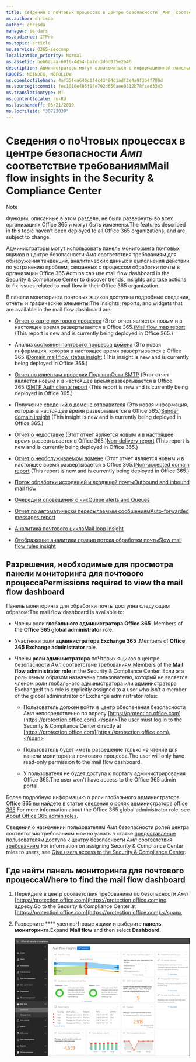 ```yaml
---
title: Сведения о поЧтовых процессах в центре безопасности _Амп_ соответствие требованиям
ms.author: chrisda
author: chrisda
manager: serdars
ms.audience: ITPro
ms.topic: article
ms.service: O365-seccomp
localization_priority: Normal
ms.assetid: beb6acaa-6016-4d54-ba7e-3d6d035e2b46
description: Администраторы могут ознакомиться с информационной панелью почтовых ящиков в центре безопасности _Амп_ соответствие требованиям.
ROBOTS: NOINDEX, NOFOLLOW
ms.openlocfilehash: 4af35fea640c1f4c43464d1adf2e4a9f3b4f780d
ms.sourcegitcommit: fec1010e405f14e792d650aee0312b78fced3343
ms.translationtype: MT
ms.contentlocale: ru-RU
ms.lasthandoff: 03/21/2019
ms.locfileid: "30723038"
---
```

# <a name="mail-flow-insights-in-the-security--compliance-center"></a><span data-ttu-id="3de75-103">Сведения о поЧтовых процессах в центре безопасности _Амп_ соответствие требованиям</span><span class="sxs-lookup"><span data-stu-id="3de75-103">Mail flow insights in the Security & Compliance Center</span></span>

> [!NOTE]
> <span data-ttu-id="3de75-104">Функции, описанные в этом разделе, не были развернуты во всех организациях Office 365 и могут быть изменены.</span><span class="sxs-lookup"><span data-stu-id="3de75-104">The features described in this topic haven't been deployed to all Office 365 organizations, and are subject to change.</span></span>

<span data-ttu-id="3de75-105">Администраторы могут использовать панель мониторинга почтовых ящиков в центре безопасности _Амп_ соответствия требованиям для обнаружения тенденций, аналитических данных и выполнения действий по устранению проблем, связанных с процессом обработки почты в организации Office 365.</span><span class="sxs-lookup"><span data-stu-id="3de75-105">Admins can use mail flow dashboard in the Security & Compliance Center to discover trends, insights and take actions to fix issues related to mail flow in their Office 365 organization.</span></span>

<span data-ttu-id="3de75-106">В панели мониторинга почтовых ящиков доступны подробные сведения, отчеты и графические элементы:</span><span class="sxs-lookup"><span data-stu-id="3de75-106">The insights, reports, and widgets that are available in the mail flow dashboard are:</span></span>

- <span data-ttu-id="3de75-107">[Отчет о карте почтового процесса](mfi-mail-flow-map-report.md) (Этот отчет является новым и в настоящее время развертывается в Office 365.)</span><span class="sxs-lookup"><span data-stu-id="3de75-107">[Mail flow map report](mfi-mail-flow-map-report.md) (This report is new and is currently being deployed in Office 365.)</span></span>

- <span data-ttu-id="3de75-108">Анализ [состояния почтового процесса домена](mfi-domain-mail-flow-status-insight.md) (Это новая информация, которая в настоящее время развертывается в Office 365.)</span><span class="sxs-lookup"><span data-stu-id="3de75-108">[Domain mail flow status insight](mfi-domain-mail-flow-status-insight.md) (This insight is new and is currently being deployed in Office 365.)</span></span>

- <span data-ttu-id="3de75-109">[Отчет по клиентам проверки ПодлиннОсти SMTP](mfi-smtp-auth-clients-report.md) (Этот отчет является новым и в настоящее время развертывается в Office 365.)</span><span class="sxs-lookup"><span data-stu-id="3de75-109">[SMTP Auth clients report](mfi-smtp-auth-clients-report.md) (This report is new and is currently being deployed in Office 365.)</span></span>

- <span data-ttu-id="3de75-110">Получение [сведений о домене отправителя](mfi-sender-domain-insight.md) (Это новая информация, которая в настоящее время развертывается в Office 365.)</span><span class="sxs-lookup"><span data-stu-id="3de75-110">[Sender domain insight](mfi-sender-domain-insight.md) (This insight is new and is currently being deployed in Office 365.)</span></span>

- <span data-ttu-id="3de75-111">[Отчет о недоставке](mfi-non-delivery-report.md) (Этот отчет является новым и в настоящее время развертывается в Office 365.)</span><span class="sxs-lookup"><span data-stu-id="3de75-111">[Non-delivery report](mfi-non-delivery-report.md) (This report is new and is currently being deployed in Office 365.)</span></span>

- <span data-ttu-id="3de75-112">[Отчет о необслуживаемом домене](mfi-non-accepted-domain-report.md) (Этот отчет является новым и в настоящее время развертывается в Office 365.)</span><span class="sxs-lookup"><span data-stu-id="3de75-112">[Non-accepted domain report](mfi-non-accepted-domain-report.md) (This report is new and is currently being deployed in Office 365.)</span></span>

- [<span data-ttu-id="3de75-113">Поток обработки исходящей и входящей почты</span><span class="sxs-lookup"><span data-stu-id="3de75-113">Outbound and inbound mail flow</span></span>](mfi-outbound-and-inbound-mail-flow.md)

- [<span data-ttu-id="3de75-114">Очереди и оповещения о них</span><span class="sxs-lookup"><span data-stu-id="3de75-114">Queue alerts and Queues</span></span>](mfi-queue-alerts-and-queues.md)

- [<span data-ttu-id="3de75-115">Отчет по автоматически пересылаемым сообщениям</span><span class="sxs-lookup"><span data-stu-id="3de75-115">Auto-forwarded messages report</span></span>](mfi-auto-forwarded-messages-report.md)

- [<span data-ttu-id="3de75-116">Аналитика почтового цикла</span><span class="sxs-lookup"><span data-stu-id="3de75-116">Mail loop insight</span></span>](mfi-mail-loop-insight.md)

- [<span data-ttu-id="3de75-117">Отображение аналитики правил потока обработки почты</span><span class="sxs-lookup"><span data-stu-id="3de75-117">Slow mail flow rules insight</span></span>](mfi-slow-mail-flow-rules-insight.md)

## <a name="permissions-required-to-view-the-mail-flow-dashboard"></a><span data-ttu-id="3de75-118">Разрешения, необходимые для просмотра панели мониторинга для почтового процесса</span><span class="sxs-lookup"><span data-stu-id="3de75-118">Permissions required to view the mail flow dashboard</span></span>

<span data-ttu-id="3de75-119">Панель мониторинга для обработки почты доступна следующим образом:</span><span class="sxs-lookup"><span data-stu-id="3de75-119">The mail flow dashboard is available to:</span></span>

- <span data-ttu-id="3de75-120">Члены роли **глобального администратора Office 365** .</span><span class="sxs-lookup"><span data-stu-id="3de75-120">Members of the **Office 365 global administrator** role.</span></span>

- <span data-ttu-id="3de75-121">Участники роли **администратора Exchange 365** .</span><span class="sxs-lookup"><span data-stu-id="3de75-121">Members of **Office 365 Exchange administrator** role.</span></span>

- <span data-ttu-id="3de75-122">Члены **роли администратора** поЧтовых ящиков в центре безопасности _Амп_ соответствие требованиям.</span><span class="sxs-lookup"><span data-stu-id="3de75-122">Members of the **Mail flow administrator role** in the Security & Compliance Center.</span></span> <span data-ttu-id="3de75-123">Если эта роль явным образом назначена пользователю, который не является членом роли глобального администратора или администратора Exchange:</span><span class="sxs-lookup"><span data-stu-id="3de75-123">If this role is explicitly assigned to a user who isn't a member of the global administrator or Exchange administrator roles:</span></span>

  - <span data-ttu-id="3de75-124">Пользователь должен войти в центр обеспечения безопасности _Амп_ непосредственно по адресу [https://protection.office.com](https://protection.office.com).</span><span class="sxs-lookup"><span data-stu-id="3de75-124">The user must log in to the Security & Compliance Center directly at [https://protection.office.com](https://protection.office.com).</span></span>

  - <span data-ttu-id="3de75-125">Пользователь будет иметь разрешение только на чтение для панели мониторинга почтового процесса.</span><span class="sxs-lookup"><span data-stu-id="3de75-125">The user will only have read-only permission to the mail flow dashboard.</span></span>

  - <span data-ttu-id="3de75-126">У пользователя не будет доступа к порталу администрирования Office 365.</span><span class="sxs-lookup"><span data-stu-id="3de75-126">The user won't have access to the Office 365 admin portal.</span></span>

<span data-ttu-id="3de75-127">Более подробную информацию о роли глобального администратора Office 365 вы найдете в статье [сведения о ролях администратора office 365](https://docs.microsoft.com/office365/admin/add-users/about-admin-roles).</span><span class="sxs-lookup"><span data-stu-id="3de75-127">For more information about the Office 365 global administrator role, see [About Office 365 admin roles](https://docs.microsoft.com/office365/admin/add-users/about-admin-roles).</span></span>

<span data-ttu-id="3de75-128">Сведения о назначении пользователям _Амп_ безопасности ролей центра соответствия требованиям можно узнать в статье [предоставление пользователям доступа к центру безопасности _Амп_ соответствия требованиям](https://docs.microsoft.com/office365/securitycompliance/grant-access-to-the-security-and-compliance-center).</span><span class="sxs-lookup"><span data-stu-id="3de75-128">For information on assigning Security & Compliance Center roles to users, see [Give users access to the Security & Compliance Center](https://docs.microsoft.com/office365/securitycompliance/grant-access-to-the-security-and-compliance-center).</span></span>

## <a name="where-to-find-the-mail-flow-dashboard"></a><span data-ttu-id="3de75-129">Где найти панель мониторинга для почтового процесса</span><span class="sxs-lookup"><span data-stu-id="3de75-129">Where to find the mail flow dashboard</span></span>

1. <span data-ttu-id="3de75-130">Перейдите в центр соответствия требованиям по безопасности _Амп_ [https://protection.office.com](https://protection.office.com)по адресу.</span><span class="sxs-lookup"><span data-stu-id="3de75-130">Go to the Security & Compliance Center at [https://protection.office.com](https://protection.office.com).</span></span>

2. <span data-ttu-id="3de75-131">Разверните \*\*\*\* узел поЧтовые ящики и выберите **панель мониторинга**.</span><span class="sxs-lookup"><span data-stu-id="3de75-131">Expand **Mail flow** and then select **Dashboard**.</span></span>

   ![Панель мониторинга "почтовые потоки" в центре безопасности Office 365 _Амп_ соответствие требованиям](media/mail-flow-dashboard-v2.png)
